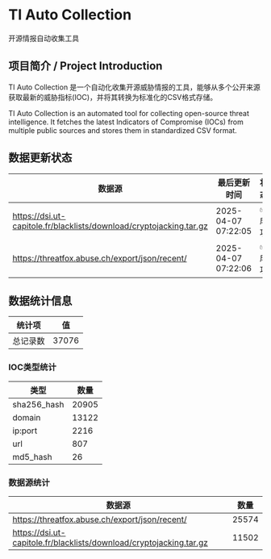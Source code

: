 # TI Auto Collection

 开源情报自动收集工具

## 项目简介 / Project Introduction

TI Auto Collection 是一个自动化收集开源威胁情报的工具，能够从多个公开来源获取最新的威胁指标(IOC)，并将其转换为标准化的CSV格式存储。

TI Auto Collection is an automated tool for collecting open-source threat intelligence. It fetches the latest Indicators of Compromise (IOCs) from multiple public sources and stores them in standardized CSV format.

## 数据更新状态

| 数据源 | 最后更新时间 | 状态 |
|--------|------------|------|
| https://dsi.ut-capitole.fr/blacklists/download/cryptojacking.tar.gz | 2025-04-07 07:22:05 | ✅ 成功 |
| https://threatfox.abuse.ch/export/json/recent/ | 2025-04-07 07:22:06 | ✅ 成功 |












## 数据统计信息

| 统计项 | 值 |
|--------|----|
| 总记录数 | 37076 |

### IOC类型统计

| 类型 | 数量 |
|------|------|
| sha256_hash | 20905 |
| domain | 13122 |
| ip:port | 2216 |
| url | 807 |
| md5_hash | 26 |

### 数据源统计

| 数据源 | 数量 |
|--------|------|
| https://threatfox.abuse.ch/export/json/recent/ | 25574 |
| https://dsi.ut-capitole.fr/blacklists/download/cryptojacking.tar.gz | 11502 |
